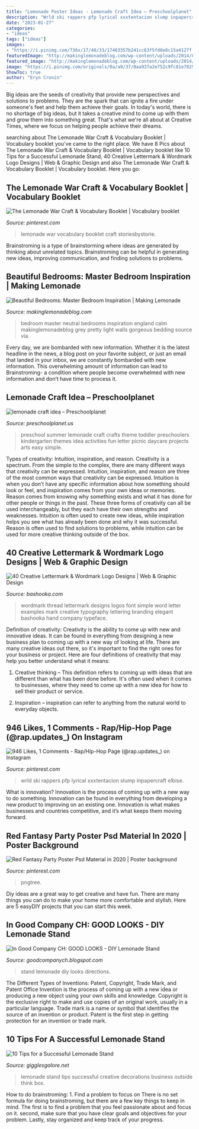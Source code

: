 ```yaml
---
title: "Lemonade Poster Ideas - Lemonade Craft Idea – Preschoolplanet"
description: "Wrld ski rappers pfp lyrical xxxtentacion slump inpapercraft elbise"
date: "2023-01-27"
categories:
- "ideas"
tags: ["ideas"]
images:
- "https://i.pinimg.com/736x/17/40/33/17403357b241cc63f5fd8e8c15a4127f.jpg"
featuredImage: "http://makinglemonadeblog.com/wp-content/uploads/2014/03/beautiful-bedroom-ideas-calm-neutral.jpg"
featured_image: "http://makinglemonadeblog.com/wp-content/uploads/2014/03/beautiful-bedroom-ideas-calm-neutral.jpg"
image: "https://i.pinimg.com/originals/0a/a9/37/0aa937a2e752c9fc81e7029fcb4bd445.jpg"
ShowToc: true
author: "Eryn Cronin"
---
```



Big ideas are the seeds of creativity that provide new perspectives and solutions to problems. They are the spark that can ignite a fire under someone's feet and help them achieve their goals. In today's world, there is no shortage of big ideas, but it takes a creative mind to come up with them and grow them into something great. That's what we're all about at Creative Times, where we focus on helping people achieve their dreams.

	

		
searching about The Lemonade War Craft &amp; Vocabulary Booklet | Vocabulary booklet you've came to the right place. We have 8 Pics about The Lemonade War Craft &amp; Vocabulary Booklet | Vocabulary booklet like 10 Tips for a Successful Lemonade Stand, 40 Creative Lettermark &amp; Wordmark Logo Designs | Web &amp; Graphic Design and also The Lemonade War Craft &amp; Vocabulary Booklet | Vocabulary booklet. Here you go:
		
    
## The Lemonade War Craft &amp; Vocabulary Booklet | Vocabulary Booklet

<img loading=lazy src="https://i.pinimg.com/originals/70/b7/03/70b703f06d621a6834b7bebb4d59c52d.png" onerror="this.onerror=null;this.src='https://tse2.mm.bing.net/th?id=OIP.YI_BWgv2qIpUBYt0pKxn3gHaLG&amp;pid=15.1';" alt="The Lemonade War Craft &amp; Vocabulary Booklet | Vocabulary booklet">

_Source: pinterest.com_

>lemonade war vocabulary booklet craft storiesbystorie. 

	

Brainstroming is a type of brainstorming where ideas are generated by thinking about unrelated topics. Brainstroming can be helpful in generating new ideas, improving communication, and finding solutions to problems.

    
## Beautiful Bedrooms: Master Bedroom Inspiration | Making Lemonade

<img loading=lazy src="http://makinglemonadeblog.com/wp-content/uploads/2014/03/beautiful-bedroom-ideas-calm-neutral.jpg" onerror="this.onerror=null;this.src='https://tse2.mm.bing.net/th?id=OIP.A_QahA3lHyUDsTsqfRMYjAHaLH&amp;pid=15.1';" alt="Beautiful Bedrooms: Master Bedroom Inspiration | Making Lemonade">

_Source: makinglemonadeblog.com_

>bedroom master neutral bedrooms inspiration england calm makinglemonadeblog grey pretty light walls gorgeous bedding source via. 

	

Every day, we are bombarded with new information. Whether it is the latest headline in the news, a blog post on your favorite subject, or just an email that landed in your inbox, we are constantly bombarded with new information. This overwhelming amount of information can lead to Brainstroming- a condition where people become overwhelmed with new information and don’t have time to process it.

    
## Lemonade Craft Idea – Preschoolplanet

<img loading=lazy src="https://preschoolplanet.us/wp-content/uploads/2018/04/lemonade-craft.jpg" onerror="this.onerror=null;this.src='https://tse1.mm.bing.net/th?id=OIP.JSUPMNwrAas4cPD53RBjGgHaJ4&amp;pid=15.1';" alt="lemonade craft idea – Preschoolplanet">

_Source: preschoolplanet.us_

>preschool summer lemonade craft crafts theme toddler preschoolers kindergarten themes idea activities fun letter picnic daycare projects arts easy simple. 

	

Types of creativity: Intuition, inspiration, and reason.
Creativity is a spectrum. From the simple to the complex, there are many different ways that creativity can be expressed. Intuition, inspiration, and reason are three of the most common ways that creativity can be expressed. Intuition is when you don’t have any specific information about how something should look or feel, and inspiration comes from your own ideas or memories. Reason comes from knowing why something exists and what it has done for other people or things in the past. These three forms of creativity can all be used interchangeably, but they each have their own strengths and weaknesses. Intuition is often used to create new ideas, while inspiration helps you see what has already been done and why it was successful. Reason is often used to find solutions to problems, while intuition can be used for more creative thinking outside of the box.

    
## 40 Creative Lettermark &amp; Wordmark Logo Designs | Web &amp; Graphic Design

<img loading=lazy src="http://bashooka.com/wp-content/uploads/2016/11/wordmark-lettermark-logo-designs-16.jpg" onerror="this.onerror=null;this.src='https://tse3.mm.bing.net/th?id=OIP.scrWanqevIndoV5D178TUgHaFj&amp;pid=15.1';" alt="40 Creative Lettermark &amp; Wordmark Logo Designs | Web &amp; Graphic Design">

_Source: bashooka.com_

>wordmark thread lettermark designs logos font simple word letter examples mark creative typography lettering branding elegant bashooka hand company typeface. 

	

Definition of creativity:
Creativity is the ability to come up with new and innovative ideas. It can be found in everything from designing a new business plan to coming up with a new way of looking at life. There are many creative ideas out there, so it's important to find the right ones for your business or project. Here are four definitions of creativity that may help you better understand what it means: 
1. Creative thinking – This definition refers to coming up with ideas that are different than what has been done before. It's often used when it comes to businesses, where they need to come up with a new idea for how to sell their product or service. 

2. Inspiration – inspiration can refer to anything from the natural world to everyday objects.

    
## 946 Likes, 1 Comments - Rap/Hip-Hop Page (@rap.updates_) On Instagram

<img loading=lazy src="https://i.pinimg.com/736x/17/40/33/17403357b241cc63f5fd8e8c15a4127f.jpg" onerror="this.onerror=null;this.src='https://tse2.mm.bing.net/th?id=OIP.ZiGp3BEXlxR6MmF9tE8ARgHaHa&amp;pid=15.1';" alt="946 Likes, 1 Comments - Rap/Hip-Hop Page (@rap.updates_) on Instagram">

_Source: pinterest.com_

>wrld ski rappers pfp lyrical xxxtentacion slump inpapercraft elbise. 

	

What is innovation?
Innovation is the process of coming up with a new way to do something. Innovation can be found in everything from developing a new product to improving on an existing one. Innovation is what makes businesses and countries competitive, and it’s what keeps them moving forward.

    
## Red Fantasy Party Poster Psd Material In 2020 | Poster Background

<img loading=lazy src="https://i.pinimg.com/originals/0a/a9/37/0aa937a2e752c9fc81e7029fcb4bd445.jpg" onerror="this.onerror=null;this.src='https://tse2.mm.bing.net/th?id=OIP.mPFqtLnWFeFc-yY7DscX2gHaK4&amp;pid=15.1';" alt="Red Fantasy Party Poster Psd Material in 2020 | Poster background">

_Source: pinterest.com_

>pngtree. 

	

Diy ideas are a great way to get creative and have fun. There are many things you can do to make your home more comfortable and stylish. Here are 5 easyDIY projects that you can start this week.

    
## In Good Company CH: GOOD LOOKS - DIY Lemonade Stand

<img loading=lazy src="https://4.bp.blogspot.com/-7GCpHDkayI8/UYp0ntK_jLI/AAAAAAAAUS8/qQRsij1aXgY/s1600/DSCF5443.jpg" onerror="this.onerror=null;this.src='https://tse2.mm.bing.net/th?id=OIP.xfzB8-eEFGg8v5VS5VyIcgHaLJ&amp;pid=15.1';" alt="In Good Company CH: GOOD LOOKS - DIY Lemonade Stand">

_Source: goodcompanych.blogspot.com_

>stand lemonade diy looks directions. 

	

The Different Types of Inventions: Patent, Copyright, Trade Mark, and Patent Office
Invention is the process of coming up with a new idea or producing a new object using your own skills and knowledge. Copyright is the exclusive right to make and use copies of an original work, usually in a particular language. Trade mark is a name or symbol that identifies the source of an invention or product. Patent is the first step in getting protection for an invention or trade mark.

    
## 10 Tips For A Successful Lemonade Stand

<img loading=lazy src="http://gigglesgalore.net/wp-content/uploads/2014/06/Lemonade-Stand-Lemon-Suckers-Giggles-Galore.jpg" onerror="this.onerror=null;this.src='https://tse2.mm.bing.net/th?id=OIP.ffNuA92ysrhPCeOEiEmgWQHaLH&amp;pid=15.1';" alt="10 Tips for a Successful Lemonade Stand">

_Source: gigglesgalore.net_

>lemonade stand tips successful creative decorations business outside think box. 

	

How to do brainstroming: 1. Find a problem to focus on
There is no set formula for doing brainstroming, but there are a few key things to keep in mind. The first is to find a problem that you feel passionate about and focus on it. second, make sure that you have clear goals and objectives for your problem. Lastly, stay organized and keep track of your progress.


